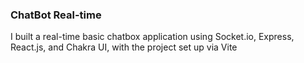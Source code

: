 ### ChatBot Real-time

I built a real-time basic chatbox application using Socket.io, Express, React.js, and Chakra UI, with the project set up via Vite
